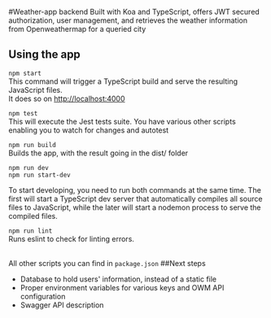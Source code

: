 #Weather-app backend
Built with Koa and TypeScript, offers JWT secured authorization, user management, and retrieves the weather information from Openweathermap for a queried city
## Using the app

`npm start`<br/>
This command will trigger a TypeScript build and serve the resulting JavaScript files.<br/>
It does so on [http://localhost:4000](http://localhost:4000)

`npm test`<br/>
This will execute the Jest tests suite. You have various other scripts enabling you to watch for changes and autotest<br/>

`npm run build`<br/>
Builds the app, with the result going in the dist/ folder 
 
```
npm run dev
npm run start-dev
```
To start developing, you need to run both commands at the same time. The first will start a TypeScript dev server that automatically compiles all source files to JavaScript, while the later will start a nodemon process to serve the compiled files.<br/>

`npm run lint`<br/>
Runs eslint to check for linting errors.

<br/>All other scripts you can find in `package.json`
##Next steps
* Database to hold users' information, instead of a static file 
* Proper environment variables for various keys and OWM API configuration
* Swagger API description
